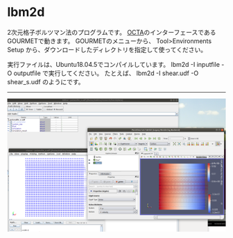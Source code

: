 # lbm2d

2次元格子ボルツマン法のプログラムです。
[OCTA](http://octa.jp/)のインターフェースであるGOURMETで動きます。
GOURMETのメニューから、 Tool>Environments Setup から、ダウンロードしたディレクトリを指定して使ってください。

実行ファイルは、Ubuntu18.04.5でコンパイルしています。 lbm2d -I inputfile -O outputfile で実行してください。
たとえば、 lbm2d -I shear.udf -O shear_s.udf のようにです。

-------------
![screenshot](screenshot.png)
